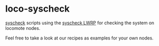 # loco-syscheck

[syscheck](http://github.com/locochris/syscheck) scripts using the [syscheck LWRP](http://github.com/locomote-cookbooks/syscheck) for checking the system on locomote nodes.

Feel free to take a look at our recipes as examples for your own nodes.
